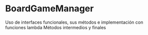 # BoardGameManager
Uso de interfaces funcionales, sus métodos e implementación con funciones lambda
Métodos intermedios y finales
